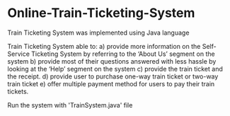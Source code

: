 # Online-Train-Ticketing-System

Train Ticketing System was implemented using Java language

Train Ticketing System able to:
a)	provide more information on the Self-Service Ticketing System by referring to the ‘About Us’ segment on the system
b)	provide most of their questions answered with less hassle by looking at the ‘Help’ segment on the system
c)	provide the train ticket and the receipt.
d)  provide user to purchase one-way train ticket or two-way train ticket
e)	offer multiple payment method for users to pay their train tickets. 

Run the system with 'TrainSystem.java' file
